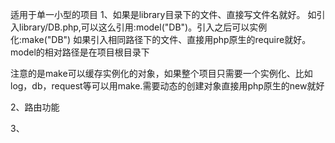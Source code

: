 适用于单一小型的项目
1、如果是library目录下的文件、直接写文件名就好。
 如引入library/DB.php,可以这么引用:model("DB")。引入之后可以实例化:make("DB")
 如果引入相同路径下的文件、直接用php原生的require就好。model的相对路径是在项目根目录下
 
注意的是make可以缓存实例化的对象，如果整个项目只需要一个实例化、比如log，db，request等可以用make.需要动态的创建对象直接用php原生的new就好
 
 2、路由功能
 
 3、